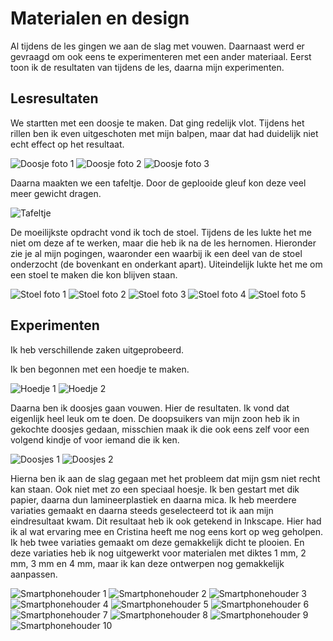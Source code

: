 # Materialen en design

Al tijdens de les gingen we aan de slag met vouwen. Daarnaast werd er gevraagd om ook eens te experimenteren met een ander materiaal. Eerst toon ik de resultaten van tijdens de les, daarna mijn experimenten.

## Lesresultaten

We startten met een doosje te maken. Dat ging redelijk vlot. 
Tijdens het rillen ben ik even uitgeschoten met mijn balpen, maar dat had duidelijk niet echt effect op het resultaat.

![Doosje foto 1]({{site.baseurl}}/assets/1a.jpg)
![Doosje foto 2]({{site.baseurl}}/assets/1.jpg)
![Doosje foto 3]({{site.baseurl}}/assets/2.jpg)

Daarna maakten we een tafeltje. Door de geplooide gleuf kon deze veel meer gewicht dragen.

![Tafeltje]({{site.baseurl}}/assets/3.jpg)

De moeilijkste opdracht vond ik toch de stoel. Tijdens de les lukte het me niet om deze af te werken, maar die heb ik na de les hernomen. Hieronder zie je al mijn pogingen, waaronder een waarbij ik een deel van de stoel onderzocht (de bovenkant en onderkant apart). Uiteindelijk lukte het me om een stoel te maken die kon blijven staan.

![Stoel foto 1]({{site.baseurl}}/assets/4.jpg)
![Stoel foto 2]({{site.baseurl}}/assets/5.jpg)
![Stoel foto 3]({{site.baseurl}}/assets/6.jpg)
![Stoel foto 4]({{site.baseurl}}/assets/7.jpg)
![Stoel foto 5]({{site.baseurl}}/assets/8.jpg)


## Experimenten

Ik heb verschillende zaken uitgeprobeerd.

Ik ben begonnen met een hoedje te maken.

![Hoedje 1]({{site.baseurl}}/assets/9.jpg)
![Hoedje 2]({{site.baseurl}}/assets/10.jpg)

Daarna ben ik doosjes gaan vouwen. Hier de resultaten. Ik vond dat eigenlijk heel leuk om te doen. De doopsuikers van mijn zoon heb ik in gekochte doosjes gedaan, misschien maak ik die ook eens zelf voor een volgend kindje of voor iemand die ik ken.

![Doosjes 1]({{site.baseurl}}/assets/11.jpg)
![Doosjes 2]({{site.baseurl}}/assets/12.jpg)

Hierna ben ik aan de slag gegaan met het probleem dat mijn gsm niet recht kan staan. Ook niet met zo een speciaal hoesje. 
Ik ben gestart met dik papier, daarna dun lamineerplastiek en daarna mica. Ik heb meerdere variaties gemaakt en daarna steeds geselecteerd tot ik aan mijn eindresultaat kwam. Dit resultaat heb ik ook getekend in Inkscape. Hier had ik al wat ervaring mee en Cristina heeft me nog eens kort op weg geholpen. Ik heb twee variaties gemaakt om deze gemakkelijk dicht te plooien. En deze variaties heb ik nog uitgewerkt voor materialen met diktes 1 mm, 2 mm, 3 mm en 4 mm, maar ik kan deze ontwerpen nog gemakkelijk aanpassen.

![Smartphonehouder 1]({{site.baseurl}}/assets/13.jpg)
![Smartphonehouder 2]({{site.baseurl}}/assets/14.jpg)
![Smartphonehouder 3]({{site.baseurl}}/assets/15.jpg)
![Smartphonehouder 4]({{site.baseurl}}/assets/16.jpg)
![Smartphonehouder 5]({{site.baseurl}}/assets/17.jpg)
![Smartphonehouder 6]({{site.baseurl}}/assets/18.jpg)
![Smartphonehouder 7]({{site.baseurl}}/assets/19.jpg)
![Smartphonehouder 8]({{site.baseurl}}/assets/20.jpg)
![Smartphonehouder 9]({{site.baseurl}}/assets/21.jpg)
![Smartphonehouder 10]({{site.baseurl}}/assets/22.jpg)
